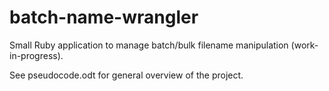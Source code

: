 batch-name-wrangler
===================

Small Ruby application to manage batch/bulk filename manipulation (work-in-progress).

See pseudocode.odt for general overview of the project.
